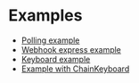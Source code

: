 # Examples

* [Polling example](polling.js)
* [Webhook express example](webhookExpress.js)
* [Keyboard example](keyboard.js)
* [Example with ChainKeyboard](chainKeyboard.js)
